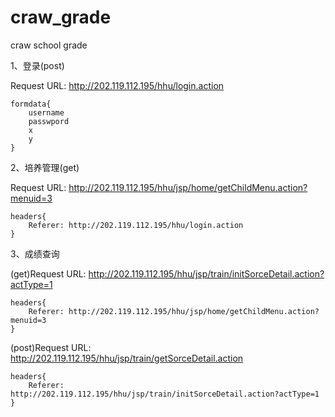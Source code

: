 # craw_grade
craw school grade

1、登录(post)

Request URL: http://202.119.112.195/hhu/login.action


    formdata{
        username
        passwpord
        x
        y
    }

2、培养管理(get)

Request URL: http://202.119.112.195/hhu/jsp/home/getChildMenu.action?menuid=3
  
  
	headers{
	    Referer: http://202.119.112.195/hhu/login.action
	}

3、成绩查询

(get)Request URL: http://202.119.112.195/hhu/jsp/train/initSorceDetail.action?actType=1
		
	headers{
	    Referer: http://202.119.112.195/hhu/jsp/home/getChildMenu.action?menuid=3
	}
  
(post)Request URL: http://202.119.112.195/hhu/jsp/train/getSorceDetail.action
	
	headers{
	    Referer: http://202.119.112.195/hhu/jsp/train/initSorceDetail.action?actType=1
	}
